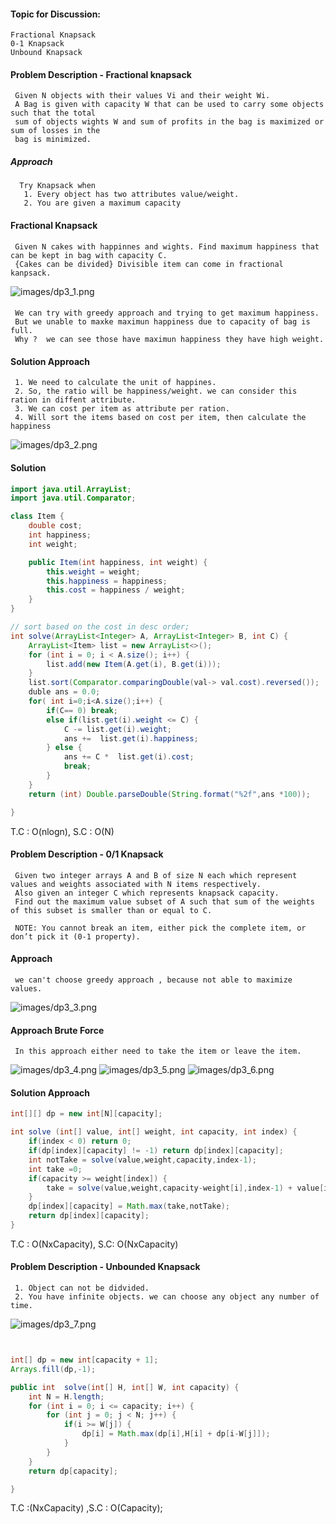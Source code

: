 #### Topic for Discussion:
    Fractional Knapsack
    0-1 Knapsack
    Unbound Knapsack

#### Problem Description - Fractional knapsack
     Given N objects with their values Vi and their weight Wi.
     A Bag is given with capacity W that can be used to carry some objects such that the total
     sum of objects wights W and sum of profits in the bag is maximized or sum of losses in the 
     bag is minimized.

##### Approach
      Try Knapsack when
       1. Every object has two attributes value/weight.
       2. You are given a maximum capacity
#### Fractional Knapsack
     Given N cakes with happinnes and wights. Find maximum happiness that can be kept in bag with capacity C.
     {Cakes can be divided} Divisible item can come in fractional kanpsack.

![images/dp3_1.png](images/dp3_1.png)
####  
     We can try with greedy approach and trying to get maximum happiness.
     But we unable to maxke maximun happiness due to capacity of bag is full.
     Why ?  we can see those have maximun happiness they have high weight.

#### Solution Approach
     1. We need to calculate the unit of happines. 
     2. So, the ratio will be happiness/weight. we can consider this ration in diffent attribute.
     3. We can cost per item as attribute per ration.
     4. Will sort the items based on cost per item, then calculate the happiness

![images/dp3_2.png](images/dp3_2.png)

#### Solution

```java
import java.util.ArrayList;
import java.util.Comparator;

class Item {
    double cost;
    int happiness;
    int weight;

    public Item(int happiness, int weight) {
        this.weight = weight;
        this.happiness = happiness;
        this.cost = happiness / weight;
    }
}

// sort based on the cost in desc order;
int solve(ArrayList<Integer> A, ArrayList<Integer> B, int C) {
    ArrayList<Item> list = new ArrayList<>();
    for (int i = 0; i < A.size(); i++) {
        list.add(new Item(A.get(i), B.get(i)));
    }
    list.sort(Comparator.comparingDouble(val-> val.cost).reversed());
    duble ans = 0.0;
    for( int i=0;i<A.size();i++) {
        if(C== 0) break;
        else if(list.get(i).weight <= C) {
            C -= list.get(i).weight;
            ans +=  list.get(i).happiness;
        } else {
            ans += C *  list.get(i).cost;
            break;
        }
    }
    return (int) Double.parseDouble(String.format("%2f",ans *100));

}
```
T.C : O(nlogn), S.C : O(N)

#### Problem Description - 0/1 Knapsack
     Given two integer arrays A and B of size N each which represent values and weights associated with N items respectively.
     Also given an integer C which represents knapsack capacity.
     Find out the maximum value subset of A such that sum of the weights of this subset is smaller than or equal to C.

     NOTE: You cannot break an item, either pick the complete item, or don’t pick it (0-1 property).

#### Approach
     we can't choose greedy approach , because not able to maximize values.
![images/dp3_3.png](images/dp3_3.png)

#### Approach Brute Force
     In this approach either need to take the item or leave the item.
![images/dp3_4.png](images/dp3_4.png)
![images/dp3_5.png](images/dp3_5.png)
![images/dp3_6.png](images/dp3_6.png)
      
     
#### Solution Approach
```java
int[][] dp = new int[N][capacity];

int solve (int[] value, int[] weight, int capacity, int index) {
    if(index < 0) return 0;
    if(dp[index][capacity] != -1) return dp[index][capacity];
    int notTake = solve(value,weight,capacity,index-1);
    int take =0;
    if(capacity >= weight[index]) {
        take = solve(value,weight,capacity-weight[i],index-1) + value[i];
    }
    dp[index][capacity] = Math.max(take,notTake);
    return dp[index][capacity];
}
```
T.C : O(NxCapacity), S.C: O(NxCapacity)

#### Problem Description - Unbounded Knapsack
     1. Object can not be didvided.
     2. You have infinite objects. we can choose any object any number of time.

![images/dp3_7.png](images/dp3_7.png)

```java


int[] dp = new int[capacity + 1];
Arrays.fill(dp,-1);

public int  solve(int[] H, int[] W, int capacity) {
    int N = H.length;
    for (int i = 0; i <= capacity; i++) {
        for (int j = 0; j < N; j++) {
            if(i >= W[j]) {
                dp[i] = Math.max(dp[i],H[i] + dp[i-W[j]]);
            }
        }
    }
    return dp[capacity];

}

```
T.C :(NxCapacity) ,S.C : O(Capacity);
